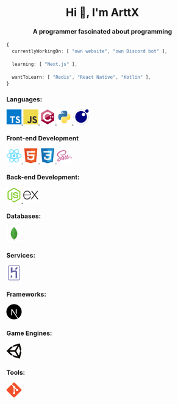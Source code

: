 <h1 align="center">Hi 👋, I'm ArttX</h1>
<h3 align="center">A programmer fascinated about programming</h3>

<!-- <p align="left"> <img src="https://komarev.com/ghpvc/?username=arttx&label=Profile%20views&color=0e75b6&style=flat" alt="arttx" /> </p> -->

```ts
{
  currentlyWorkingOn: [ "own website", "own Discord bot" ],

  learning: [ "Next.js" ],

  wantToLearn: [ "Redis", "React Native", "Kotlin" ],
}
```

<h3>Languages:</h3>
<p>
  <a href="https://www.typescriptlang.org/">
    <img alt="TypeScript" src="https://github.com/devicons/devicon/blob/master/icons/typescript/typescript-original.svg" width=40 height=40>
  </a>
  <a href="https://www.w3schools.com/js/">
    <img alt="JavaScript" src="https://github.com/devicons/devicon/blob/master/icons/javascript/javascript-original.svg" width=40 height=40>
  </a>
  <a href="https://www.w3schools.com/cpp/">
    <img alt="C++" src="https://github.com/devicons/devicon/blob/master/icons/cplusplus/cplusplus-original.svg" width=40 height=40>
  </a>
  <a href="https://www.python.org/">
    <img alt="Python" src="https://github.com/devicons/devicon/blob/master/icons/python/python-original.svg" width=40 height=40>
  </a>
  <a href="https://www.lua.org/about.html">
    <img alt="Lua" src="https://github.com/devicons/devicon/blob/master/icons/lua/lua-original.svg" width=40 height=40>
  </a>
</p>

<h3>Front-end Development</h3>
<p>
  <a href="https://reactjs.org/">
    <img alt="React" src="https://github.com/devicons/devicon/blob/master/icons/react/react-original.svg" width=40 height=40>
  </a>
  <a href="https://www.w3schools.com/html/">
    <img alt="HTML" src="https://github.com/devicons/devicon/blob/master/icons/html5/html5-original.svg" width=40 height=40>
  </a>
  <a href="https://www.w3schools.com/css/">
    <img alt="CSS" src="https://github.com/devicons/devicon/blob/master/icons/css3/css3-original.svg" width=40 height=40>
  </a>
  <a href="https://sass-lang.com/">
    <img alt="Sass" src="https://github.com/devicons/devicon/blob/master/icons/sass/sass-original.svg" width=40 height=40>
  </a>
</p>

<h3>Back-end Development:</h3>
<p>
  <a href="https://nodejs.org/en/">
    <img alt="Node" src="https://github.com/devicons/devicon/blob/master/icons/nodejs/nodejs-original.svg" width=40 height=40>
  </a>
  <a href="https://expressjs.com/">
    <img alt="Express" src="https://github.com/devicons/devicon/blob/master/icons/express/express-original.svg" width=40 height=40>
  </a>
</p>

<h3>Databases:</h3>
<p>
  <a href="https://www.mongodb.com/">
    <img alt="MongoDB" src="https://github.com/devicons/devicon/blob/master/icons/mongodb/mongodb-original.svg" width=40 height=40>
  </a>
</p>

<h3>Services:</h3>
<p>
  <a href="">
    <img alt="Heroku" src="https://github.com/devicons/devicon/blob/master/icons/heroku/heroku-original.svg" width=40 height=40>
  </a>
</p>

<h3>Frameworks:</h3>
<p>
  <a href="https://nextjs.org/">
    <img alt="Next.js" src="https://github.com/devicons/devicon/blob/master/icons/nextjs/nextjs-original.svg" width=40 height=40>
  </a>
</p>

<h3>Game Engines:</h3>
<p>
  <a href="https://unity.com/">
    <img alt="Unity" src="https://github.com/devicons/devicon/blob/master/icons/unity/unity-original.svg" width=40 height=40>
  </a>
</p>

<h3>Tools:</h3>
<p>
  <a href="https://git-scm.com/">
    <img alt="Git" src="https://github.com/devicons/devicon/blob/master/icons/git/git-original.svg" width=40 height=40>
  </a>
</p>
